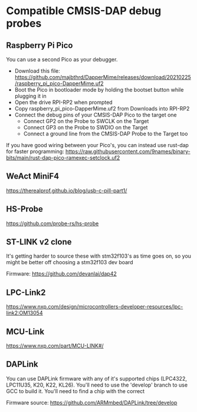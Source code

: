 # Compatible CMSIS-DAP debug probes

## Raspberry Pi Pico

  You can use a second Pico as your debugger.

  - Download this file: https://github.com/majbthrd/DapperMime/releases/download/20210225/raspberry_pi_pico-DapperMime.uf2
  - Boot the Pico in bootloader mode by holding the bootset button while plugging it in
  - Open the drive RPI-RP2 when prompted
  - Copy raspberry_pi_pico-DapperMime.uf2 from Downloads into RPI-RP2
  - Connect the debug pins of your CMSIS-DAP Pico to the target one
      - Connect GP2 on the Probe to SWCLK on the Target
      - Connect GP3 on the Probe to SWDIO on the Target
      - Connect a ground line from the CMSIS-DAP Probe to the Target too

  If you have good wiring between your Pico's, you can instead use rust-dap for faster programming:
  https://raw.githubusercontent.com/9names/binary-bits/main/rust-dap-pico-ramexec-setclock.uf2

## WeAct MiniF4
https://therealprof.github.io/blog/usb-c-pill-part1/

## HS-Probe
https://github.com/probe-rs/hs-probe

## ST-LINK v2 clone
It's getting harder to source these with stm32f103's as time goes on, so you might be better off choosing a stm32f103 dev board

Firmware: https://github.com/devanlai/dap42

## LPC-Link2
https://www.nxp.com/design/microcontrollers-developer-resources/lpc-link2:OM13054

## MCU-Link
https://www.nxp.com/part/MCU-LINK#/

## DAPLink
You can use DAPLink firmware with any of it's supported chips (LPC4322, LPC11U35, K20, K22, KL26). You'll need to use the 'develop' branch to use GCC to build it. You'll need to find a chip with the correct 

Firmware source: https://github.com/ARMmbed/DAPLink/tree/develop
